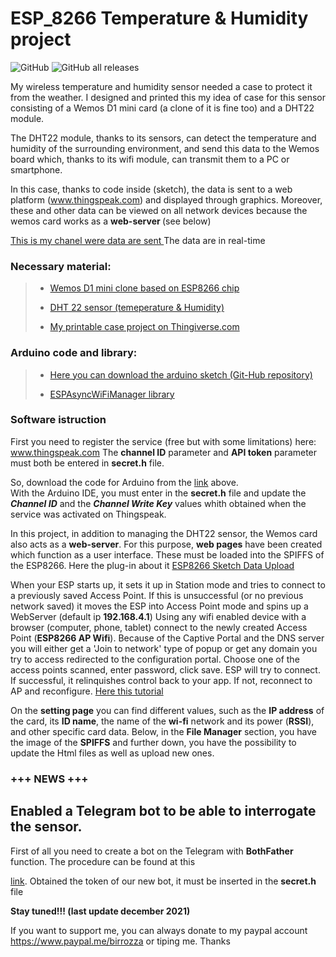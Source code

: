 # ESP_8266 Temperature & Humidity project
<p>
<img alt="GitHub" src="https://img.shields.io/github/license/birrozza/esp_8266_T-H">
<img alt="GitHub all releases" src="https://img.shields.io/github/downloads/birrozza/esp_8266_T-H/total">

</p>
My wireless temperature and humidity sensor needed a case to protect it from the weather. I designed and printed this my idea of  case for this sensor consisting of a Wemos D1 mini card (a clone of it is fine too) and a DHT22 module.

<p>The DHT22 module, thanks to its sensors, can detect the temperature and humidity of the surrounding environment, and send this data to the Wemos board which, thanks to its wifi module, can transmit them to a PC or smartphone.</p>

In this case, thanks to code inside (sketch), the data is sent to a web platform (www.thingspeak.com) and displayed through graphics. Moreover, these and other data can be viewed on all network devices because the wemos card works as a <strong>web-server </strong>(see below)


[This is my chanel were data are sent ](https://thingspeak.com/channels/867219)  The data are in real-time

<h3>Necessary material:</h3>

<blockquote>
<ul>
<li><p> <a href="https://www.banggood.com/Geekcreit-D1-mini-V2_2_0-WIFI-Internet-Development-Board-Based-ESP8266-4MB-FLASH-ESP-12S-Chip-p-1143874.html?p=MX1504307245201310VT&custlinkid=673886">Wemos D1 mini clone based on ESP8266 chip </a></p></li>
<li><p> <a href="https://www.banggood.com/AM2302-DHT22-Temperature-And-Humidity-Sensor-Module-For-Arduino-SCM-p-937403.html?rmmds=search&cur_warehouse=CN">DHT 22 sensor (temeperature & Humidity)</a></p></li>
<li><p> <a href="https://www.thingiverse.com/thing:3965015">My printable case project on Thingiverse.com</a></p></li>
</ul>
</blockquote>

<h3>Arduino code and library:</h3>
<blockquote> 
<ul>
<li>
<p> <a href="https://github.com/birrozza/esp_8266_T-H">Here you can download the arduino sketch (Git-Hub repository)</a></p>
</li>
<li>
<p> <a href="https://github.com/alanswx/ESPAsyncWiFiManager">ESPAsyncWiFiManager library</a></p>
</li>
</ul>
</blockquote>
<h3>Software istruction</h3>

<p>First you need to register the service (free but with some limitations) here:  <a href="https://thingspeak.com">www.thingspeak.com</a>
The <b>channel ID</b> parameter and <b>API token</b> parameter must both be entered in <b>secret.h</b> file.
<br> 

 So,  download the code for Arduino from the <a href="https://github.com/birrozza/esp_8266_T-H">link</a> above.
<br>
With the Arduino IDE, you must enter in the <strong>secret.h</strong> file and update the <em><strong>Channel ID</em></strong> and the <em><strong>Channel Write Key</strong></em> values whith obtained when the service was activated on Thingspeak.</p>

In this project, in addition to managing the DHT22 sensor, the Wemos card also acts as a <strong>web-server</strong>. For this purpose, <strong>web pages</strong> have been created which function as a user interface. These must be loaded into the SPIFFS of the ESP8266. Here the plug-in about it [ESP8266 Sketch Data Upload](https://github.com/esp8266/arduino-esp8266fs-plugin)

When your ESP starts up, it sets it up in Station mode and tries to connect to a previously saved Access Point.
If this is unsuccessful (or no previous network saved) it moves the ESP into Access Point mode and spins up a  WebServer (default ip <strong>192.168.4.1</strong>)
Using any wifi enabled device with a browser (computer, phone, tablet) connect to the newly created Access Point (<strong>ESP8266 AP Wifi</strong>).
Because of the Captive Portal and the DNS server you will either get a 'Join to network' type of popup or get any domain you try to access redirected to the configuration portal.
Choose one of the access points scanned, enter password, click save.
ESP will try to connect. If successful, it relinquishes control back to your app. If not, reconnect to AP and reconfigure.
[Here this tutorial](https://github.com/alanswx/ESPAsyncWiFiManager)

On the <strong>setting page</strong> you can find different values, such as the <strong>IP address</strong> of the card, its <strong>ID name</strong>, the name of the <strong>wi-fi</strong> network and its power (<strong>RSSI</strong>), and other specific card data.
Below, in the <strong>File Manager</strong> section, you have the image of the <strong>SPIFFS</strong> and further down, you have the possibility to update the Html files as well as upload new ones.

<h3><strong>+++ NEWS +++</strong></h3>

<h2><strong>Enabled a Telegram bot to be able to interrogate the sensor. </strong></h2>
First of all you need to create a bot on the Telegram with <b>BothFather</b> function. The procedure can be found at this 
 
[link](https://core.telegram.org/bots#6-botfather).
Obtained the token of our new bot, it must be inserted in the <b>secret.h</b> file

<strong>Stay tuned!!! (last update december 2021)</strong>

If you want to support me, you can always donate to my paypal account https://www.paypal.me/birrozza  or tiping me. Thanks